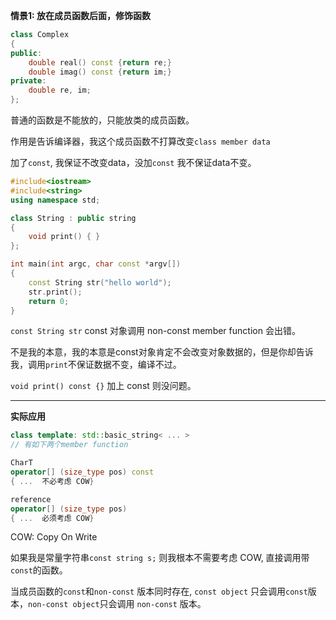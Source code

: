 

**情景1: 放在成员函数后面，修饰函数**

```cpp
class Complex
{
public:
    double real() const {return re;}
    double imag() const {return im;}
private:
    double re, im;
};
```

普通的函数是不能放的，只能放类的成员函数。

作用是告诉编译器，我这个成员函数不打算改变`class member data`

加了`const`, 我保证不改变data，没加`const` 我不保证data不变。

```cpp
#include<iostream>
#include<string>
using namespace std;

class String : public string
{
    void print() { }
};

int main(int argc, char const *argv[])
{
    const String str("hello world");
    str.print();
    return 0;
}
```

`const String str` const 对象调用 non-const member function 会出错。

不是我的本意，我的本意是const对象肯定不会改变对象数据的，但是你却告诉我，调用`print`不保证数据不变，编译不过。

`void print() const {}` 加上 const 则没问题。

-------------------------------------------------
**实际应用**

```cpp
class template: std::basic_string< ... >
// 有如下两个member function

CharT
operator[] (size_type pos) const
{ ...  不必考虑 COW}

reference
operator[] (size_type pos)
{ ...  必须考虑 COW}
```

COW: Copy On Write

如果我是常量字符串`const string s;` 则我根本不需要考虑 COW, 直接调用带`const`的函数。

当成员函数的`const`和`non-const` 版本同时存在, `const object` 只会调用`const`版本，`non-const object`只会调用 `non-const` 版本。